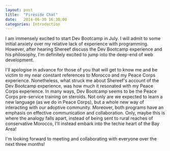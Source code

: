 ```yaml
---
layout: post
title:  "Fireside Chat"
date:   2014-06-30 16:30:00
categories: Introduction
---
```


I am immensely excited to start Dev Bootcamp in July. I will admit to some initial anxiety over my relative lack of experience with programming. However, after hearing Shereef discuss the Dev Bootcamp experience and his philosophy, I'm definitely excited to jump into the deep-end of web development.

I'll apologise in advance for those of you that will get to know me and be victim to my near constant references to Morocco and my Peace Corps experience. Nonetheless, what struck me about Shereef's account of the Dev Bootcamp experience, was how much it resonated with my Peace Corps experience. In many ways, Dev Bootcamp seems to be the Peace Corps pre-service training on steroids. Not only are we expected to learn a new language (as we do in Peace Corps), but a whole new way of interacting with our adoptive community. Moreover, both programs have an emphasis on effective communication and collaboration. Only, maybe this is where the analogy falls apart, instead of being sent to rural reaches of conservative Morocco, I'll instead embark into the techie heart of the Bay Area!

I'm looking forward to meeting and collaborating with everyone over the next three months!

